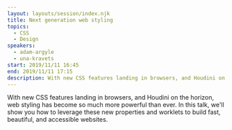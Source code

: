 ```yaml
---
layout: layouts/session/index.njk
title: Next generation web styling
topics:
  - CSS
  - Design
speakers:
  - adam-argyle
  - una-kravets
start: 2019/11/11 16:45
end: 2019/11/11 17:15
description: With new CSS features landing in browsers, and Houdini on the horizon, web styling has become so much more powerful than ever…
---
```


With new CSS features landing in browsers, and Houdini on the horizon, web styling has become so much more powerful than ever. In this talk, we'll show you how to leverage these new properties and worklets to build fast, beautiful, and accessible websites.
